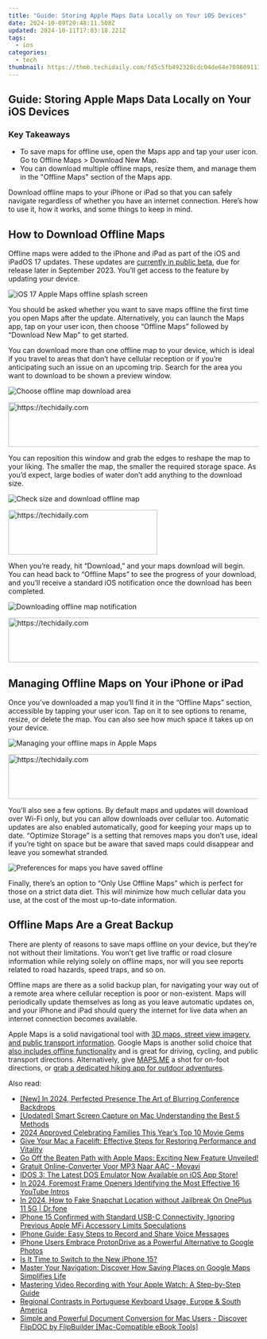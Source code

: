```yaml
---
title: "Guide: Storing Apple Maps Data Locally on Your iOS Devices"
date: 2024-10-09T20:48:11.508Z
updated: 2024-10-11T17:03:18.221Z
tags:
  - ios
categories:
  - tech
thumbnail: https://thmb.techidaily.com/fd5c5fb492328cdc04de64e70980911350de511569354294ec64a21d2450a379.jpg
---
```


## Guide: Storing Apple Maps Data Locally on Your iOS Devices

### Key Takeaways

* To save maps for offline use, open the Maps app and tap your user icon. Go to Offline Maps > Download New Map.
* You can download multiple offline maps, resize them, and manage them in the "Offline Maps" section of the Maps app.

 Download offline maps to your iPhone or iPad so that you can safely navigate regardless of whether you have an internet connection. Here’s how to use it, how it works, and some things to keep in mind.

##  How to Download Offline Maps

 Offline maps were added to the iPhone and iPad as part of the iOS and iPadOS 17 updates. These updates are [currently in public beta](https://video-screen-grab.techidaily.com/updated-crafting-conversations-that-captivate-google-meet-edition-for-2024/), due for release later in September 2023\. You’ll get access to the feature by updating your device.

![iOS 17 Apple Maps offline splash screen](https://static1.howtogeekimages.com/wordpress/wp-content/uploads/2023/08/introducing_offline_maps.PNG) 

 You should be asked whether you want to save maps offline the first time you open Maps after the update. Alternatively, you can launch the Maps app, tap on your user icon, then choose “Offline Maps” followed by “Download New Map” to get started.

 You can download more than one offline map to your device, which is ideal if you travel to areas that don’t have cellular reception or if you’re anticipating such an issue on an upcoming trip. Search for the area you want to download to be shown a preview window.

![Choose offline map download area](https://static1.howtogeekimages.com/wordpress/wp-content/uploads/2023/08/resize_map_area.jpg) 

<!-- affiliate ads begin -->
<a href="https://aligracehair.sjv.io/c/5597632/1934292/19272" target="_top" id="1934292">
  <img src="//a.impactradius-go.com/display-ad/19272-1934292" border="0" alt="https://techidaily.com" width="728" height="90"/>
</a>
<img height="0" width="0" src="https://aligracehair.sjv.io/i/5597632/1934292/19272" style="position:absolute;visibility:hidden;" border="0" />
<!-- affiliate ads end -->

 You can reposition this window and grab the edges to reshape the map to your liking. The smaller the map, the smaller the required storage space. As you’d expect, large bodies of water don’t add anything to the download size.

![Check size and download offline map](https://static1.howtogeekimages.com/wordpress/wp-content/uploads/2023/08/map_download_size.PNG) 

<!-- affiliate ads begin -->
<a href="https://laganoo.pxf.io/c/5597632/1521325/16446" target="_top" id="1521325">
  <img src="//a.impactradius-go.com/display-ad/16446-1521325" border="0" alt="https://techidaily.com" width="300" height="90"/>
</a>
<img height="0" width="0" src="https://laganoo.pxf.io/i/5597632/1521325/16446" style="position:absolute;visibility:hidden;" border="0" />
<!-- affiliate ads end -->

 When you’re ready, hit “Download,” and your maps download will begin. You can head back to “Offline Maps” to see the progress of your download, and you’ll receive a standard iOS notification once the download has been completed.

![Downloading offline map notification](https://static1.howtogeekimages.com/wordpress/wp-content/uploads/2023/08/downloading_map.jpg) 

<!-- affiliate ads begin -->
<a href="https://appsumo.8odi.net/c/5597632/2094479/7443" target="_top" id="2094479">
  <img src="//a.impactradius-go.com/display-ad/7443-2094479" border="0" alt="https://techidaily.com" width="728" height="90"/>
</a>
<img height="0" width="0" src="https://appsumo.8odi.net/i/5597632/2094479/7443" style="position:absolute;visibility:hidden;" border="0" />
<!-- affiliate ads end -->

##  Managing Offline Maps on Your iPhone or iPad

 Once you’ve downloaded a map you’ll find it in the “Offline Maps” section, accessible by tapping your user icon. Tap on it to see options to rename, resize, or delete the map. You can also see how much space it takes up on your device.

![Managing your offline maps in Apple Maps](https://static1.howtogeekimages.com/wordpress/wp-content/uploads/2023/08/edit_map.jpg) 

<!-- affiliate ads begin -->
<a href="https://aligracehair.sjv.io/c/5597632/1959712/19272" target="_top" id="1959712">
  <img src="//a.impactradius-go.com/display-ad/19272-1959712" border="0" alt="https://techidaily.com" width="728" height="90"/>
</a>
<img height="0" width="0" src="https://aligracehair.sjv.io/i/5597632/1959712/19272" style="position:absolute;visibility:hidden;" border="0" />
<!-- affiliate ads end -->

 You’ll also see a few options. By default maps and updates will download over Wi-Fi only, but you can allow downloads over cellular too. Automatic updates are also enabled automatically, good for keeping your maps up to date. “Optimize Storage” is a setting that removes maps you don’t use, ideal if you’re tight on space but be aware that saved maps could disappear and leave you somewhat stranded.

![Preferences for maps you have saved offline](https://static1.howtogeekimages.com/wordpress/wp-content/uploads/2023/08/offline_map_options.png) 

 Finally, there’s an option to “Only Use Offline Maps” which is perfect for those on a strict data diet. This will minimize how much cellular data you use, at the cost of the most up-to-date information.

##  Offline Maps Are a Great Backup

 There are plenty of reasons to save maps offline on your device, but they’re not without their limitations. You won’t get live traffic or road closure information while relying solely on offline maps, nor will you see reports related to road hazards, speed traps, and so on.

 Offline maps are there as a solid backup plan, for navigating your way out of a remote area where cellular reception is poor or non-existent. Maps will periodically update themselves as long as you leave automatic updates on, and your iPhone and iPad should query the internet for live data when an internet connection becomes available.

 Apple Maps is a solid navigational tool with [3D maps, street view imagery, and public transport information](https://easy-unlock-android.techidaily.com/in-2024-tips-and-tricks-for-setting-up-your-nokia-xr21-phone-pattern-lock-by-drfone-android/). Google Maps is another solid choice that [also includes offline functionality](https://on-screen-recording.techidaily.com/the-ultimate-list-of-mac-screen-capture-tools/) and is great for driving, cycling, and public transport directions. Alternatively, give [MAPS.ME](https://apps.apple.com/au/app/maps-me-offline-map-nav/id510623322) a shot for on-foot directions, or [grab a dedicated hiking app for outdoor adventures](https://youtube-video-recordings.techidaily.com/new-cinematography-secrets-unveiled-by-youtube-pros/).

<ins class="adsbygoogle"
     style="display:block"
     data-ad-format="autorelaxed"
     data-ad-client="ca-pub-7571918770474297"
     data-ad-slot="1223367746"></ins>

<ins class="adsbygoogle"
     style="display:block"
     data-ad-client="ca-pub-7571918770474297"
     data-ad-slot="8358498916"
     data-ad-format="auto"
     data-full-width-responsive="true"></ins>

<span class="atpl-alsoreadstyle">Also read:</span>
<div><ul>
<li><a href="https://screen-sharing-recording.techidaily.com/new-in-2024-perfected-presence-the-art-of-blurring-conference-backdrops/"><u>[New] In 2024, Perfected Presence The Art of Blurring Conference Backdrops</u></a></li>
<li><a href="https://digital-screen-recording.techidaily.com/updated-smart-screen-capture-on-mac-understanding-the-best-5-methods/"><u>[Updated] Smart Screen Capture on Mac Understanding the Best 5 Methods</u></a></li>
<li><a href="https://extra-lessons.techidaily.com/2024-approved-celebrating-families-this-years-top-10-movie-gems/"><u>2024 Approved Celebrating Families This Year’s Top 10 Movie Gems</u></a></li>
<li><a href="https://some-knowledge.techidaily.com/give-your-mac-a-facelift-effective-steps-for-restoring-performance-and-vitality/"><u>Give Your Mac a Facelift: Effective Steps for Restoring Performance and Vitality</u></a></li>
<li><a href="https://os-tips.techidaily.com/go-off-the-beaten-path-with-apple-maps-exciting-new-feature-unveiled/"><u>Go Off the Beaten Path with Apple Maps: Exciting New Feature Unveiled!</u></a></li>
<li><a href="https://blog-min.techidaily.com/gratuit-online-converter-voor-mp3-naar-aac-movavi/"><u>Gratuit Online-Converter Voor MP3 Naar AAC - Movavi</u></a></li>
<li><a href="https://os-tips.techidaily.com/idos-3-the-latest-dos-emulator-now-available-on-ios-app-store/"><u>IDOS 3: The Latest DOS Emulator Now Available on iOS App Store!</u></a></li>
<li><a href="https://youtube-sure.techidaily.com/24-foremost-frame-openers-identifying-the-most-effective-16-youtube-intros/"><u>In 2024, Foremost Frame Openers Identifying the Most Effective 16 YouTube Intros</u></a></li>
<li><a href="https://location-social.techidaily.com/in-2024-how-to-fake-snapchat-location-without-jailbreak-on-oneplus-11-5g-drfone-by-drfone-virtual-android/"><u>In 2024, How to Fake Snapchat Location without Jailbreak On OnePlus 11 5G | Dr.fone</u></a></li>
<li><a href="https://os-tips.techidaily.com/iphone-15-confirmed-with-standard-usb-c-connectivity-ignoring-previous-apple-mfi-accessory-limits-speculations/"><u>IPhone 15 Confirmed with Standard USB-C Connectivity, Ignoring Previous Apple MFi Accessory Limits Speculations</u></a></li>
<li><a href="https://os-tips.techidaily.com/iphone-guide-easy-steps-to-record-and-share-voice-messages/"><u>IPhone Guide: Easy Steps to Record and Share Voice Messages</u></a></li>
<li><a href="https://os-tips.techidaily.com/iphone-users-embrace-protondrive-as-a-powerful-alternative-to-google-photos/"><u>IPhone Users Embrace ProtonDrive as a Powerful Alternative to Google Photos</u></a></li>
<li><a href="https://os-tips.techidaily.com/is-it-time-to-switch-to-the-new-iphone-15/"><u>Is It Time to Switch to the New iPhone 15?</u></a></li>
<li><a href="https://os-tips.techidaily.com/master-your-navigation-discover-how-saving-places-on-google-maps-simplifies-life/"><u>Master Your Navigation: Discover How Saving Places on Google Maps Simplifies Life</u></a></li>
<li><a href="https://os-tips.techidaily.com/mastering-video-recording-with-your-apple-watch-a-step-by-step-guide/"><u>Mastering Video Recording with Your Apple Watch: A Step-by-Step Guide</u></a></li>
<li><a href="https://mondly-stories.techidaily.com/regional-contrasts-in-portuguese-keyboard-usage-europe-and-south-america/"><u>Regional Contrasts in Portuguese Keyboard Usage, Europe & South America</u></a></li>
<li><a href="https://win-tricks.techidaily.com/simple-and-powerful-document-conversion-for-mac-users-discover-flipdoc-by-flipbuilder-mac-compatible-ebook-tools/"><u>Simple and Powerful Document Conversion for Mac Users - Discover FlipDOC by FlipBuilder [Mac-Compatible eBook Tools]</u></a></li>
</ul></div>

